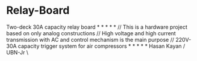 # Relay-Board
Two-deck 30A capacity relay board
*
*
*
*
*
// This is a hardware project based on only analog constructions
// High voltage and high current transmission with AC and control mechanism is the main purpose
// 220V-30A capacity trigger system for air compressors 
*
*
*
*
*
Hasan Kayan / UBN-Jr \

